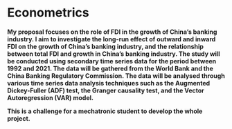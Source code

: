 # Econometrics
**My proposal focuses on the role of FDI in the growth of China’s banking industry. I aim to investigate the long-run effect of outward and inward FDI on the growth of China’s banking industry, and the relationship between total FDI and growth in China’s banking industry. The study will be conducted using secondary time series data for the period between 1992 and 2021. The data will be gathered from the World Bank and the China Banking Regulatory Commission. The data will be analysed through various time series data analysis techniques such as the Augmented Dickey-Fuller (ADF) test, the Granger causality test, and the Vector Autoregression (VAR) model.**

**This is a challenge for a mechatronic student to develop the whole project.**